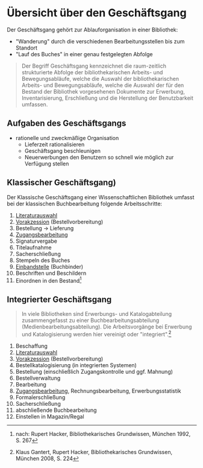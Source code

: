 # Übersicht über den Geschäftsgang

Der Geschäftsgang gehört zur Ablauforganisation in einer Bibliothek:

- "Wanderung" durch die verschiedenen Bearbeitungsstellen bis zum Standort
- "Lauf des Buches" in einer genau festgelegten Abfolge



> Der Begriff Geschäftsgang kennzeichnet die raum-zeitlich strukturierte Abfolge der bibliothekarischen Arbeits- und Bewegungsabläufe, welche die Auswahl der bibliothekarischen Arbeits- und Bewegungsabläufe, welche die Auswahl der für den Bestand der Bibliothek vorgesehenen Dokumente zur Erwerbung, Inventarisierung, Erschließung und die Herstellung der Benutzbarkeit umfassen. 



## Aufgaben des Geschäftsgangs 

- rationelle und zweckmäßige Organisation
  - Lieferzeit rationalisieren
  - Geschäftsgang beschleunigen
  - Neuerwerbungen den Benutzern so schnell wie möglich zur Verfügung stellen



## Klassischer Geschäftsgang) 

Der Klassische Geschäftsgang einer Wissenschaftlichen Bibliothek umfasst bei der klassischen Buchbearbeitung folgende Arbeitsschritte: 

1. [Literaturauswahl](erwerbung.md#literaturauswahl)
2. [Vorakzession](buchbearbeitung.md#vorakzession) (Bestellvorbereitung)
3. Bestellung &#8594; Lieferung
4. [Zugangsbearbeitung](buchbearbeitung.md#zugangsbearbeitung-akzession-akzessionierung)
5. Signaturvergabe 
6. Titelaufnahme
7. Sacherschließung
8. Stempeln des Buches
9. [Einbandstelle](buchbearbeitung.md#technische-buchearbeitung) (Buchbinder)
10. Beschriften und Beschildern
11. Einordnen in den Bestand[^1] 



## Integrierter Geschäftsgang 

> In viele Bibliotheken sind Erwerbungs- und Katalogabteilung zusammengefasst zu einer Buchbearbeitungsabteilung (Medienbearbeitungsabteilung). Die Arbeitsvorgänge bei Erwerbung und Katalogisierung werden hier vereinigt oder "integriert".[^2]



1. Beschaffung
  1. [Literaturauswahl](erwerbung.md#literaturauswahl)
  2. [Vorakzession](buchbearbeitung.md#vorakzession) (Bestellvorbereitung)
  3. Bestellkatalogisierung (in integrierten Systemen)
  4. Bestellung (einschließlich Zugangskontrolle und ggf. Mahnung)
  5. Bestellverwaltung
2. Bearbeitung
  1. [Zugangsbearbeitung](buchbearbeitung.md#zugangsbearbeitung-akzession-akzessionierung), Rechnungsbearbeitung, Erwerbungsstatistik
  2. Formalerschließung
  3. Sacherschließung
  4. abschließende Buchbearbeitung
  5. Einstellen in Magazin/Regal



[^1]: nach: Rupert Hacker, Bibliothekarisches Grundwissen, München 1992, S. 267
[^2]: Klaus Gantert, Rupert Hacker, Bibliothekarisches Grundwissen, München 2008, S. 224